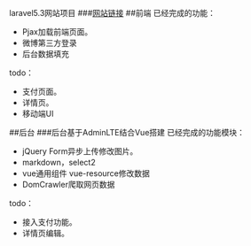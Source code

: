 laravel5.3网站项目
###[网站链接](http://ycg.g91app.com/)
##前端
已经完成的功能：
 - Pjax加载前端页面。
 - 微博第三方登录
 - 后台数据填充


todo：
 - 支付页面。
 - 详情页。
 - 移动端UI
 
##后台
 ###后台基于AdminLTE结合Vue搭建
 已经完成的功能模块：
 
 - jQuery Form异步上传修改图片。
 - markdown，select2
 - vue通用组件 vue-resource修改数据
 - DomCrawler爬取网页数据
 
 todo：
 - 接入支付功能。
 - 详情页编辑。

